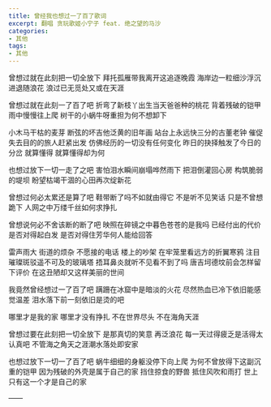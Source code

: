 ```yaml
---
title: 曾经我也想过一了百了歌词
excerpt: 翻唱 贪玩歌姬小宁子 feat. 绝之望的马沙
categories:
- 其他
tags:
- 其他
---
```


曾想过就在此刻把一切全放下
拜托孤雁带我离开这追逐晚霞
海岸边一粒细沙浮沉进退随浪花
浪过已无觅处又或在天涯

曾想过就在此刻一了百了吧
折弯了新枝丫出生当天爸爸种的桃花
背着残破的铠甲 雨中慢慢往上爬
树干的小蜗牛呀重担为何不想卸下

小木马干枯的麦芽
断弦的坏吉他泛黄的旧年画
站台上永远快三分的古董老钟
催促失去目的的旅人赶紧出发
仿佛经历的一切没有任何变化
昨日的抉择触发了今日的分岔
就算懂得 就算懂得却为何

也想过放下一切一走了之吧
害怕泪水瞬间崩塌哗然雨下
把泪倒灌回心房 构筑脆弱的堤坝
盼望枯竭干涸的心田再次绽新花

曾想过何必太累还是算了吧
鞋带断了吗不如就由得它
不是听不见笑话 只是不曾想跪下
人网之中万缕千丝如何求挣扎

曾想说何必不舍该断的断了吧
映照在碎镜之中暮色苍苍的是我吗
已经付出的代价 是否对得起白发
是否对得住芳华何人能给回答

雷声雨大 街道的烦杂
不愿接的电话 楼上的吵架
在牢笼里看远方的折翼寒鸦
注目璀璨斑驳遥不可及的玻璃塔
捂耳鼻炎就听不见看不到了吗
唐吉坷德坟前会怎样留下评价
在这丑陋却又这样美丽的世间

我竟然曾经想过一了百了吧
蹒跚在冰窟中是暗淡的火花
尽然热血已冷下依旧能感觉温差
泪水落下前一刻依旧是烫的吧

哪里才是我的家
哪里才没有挣扎
不在世界尽头
不在海角天涯

曾想过要在此刻把一切全放下
是那真切的笑意 再泛浪花
每一天过得疲乏是活得太认真吧
不管海之角天之涯潮水落处即安家

也想过放下一切一了百了吧
蜗牛细细的身躯没停下向上爬
为何不曾放得下这副沉重的铠甲
因为残破的外壳是属于自己的家
挡住掠食的野兽 抵住风吹和雨打
世上只有这一个才是自己的家


——